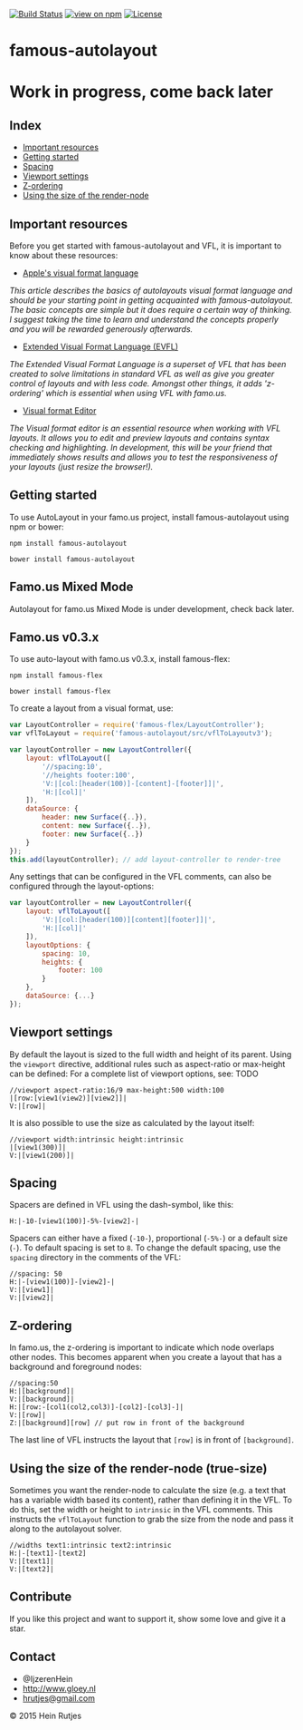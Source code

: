 [![Build Status](https://travis-ci.org/IjzerenHein/famous-autolayout.svg?branch=master)](https://travis-ci.org/IjzerenHein/famous-autolayout)
[![view on npm](http://img.shields.io/npm/v/famous-autolayout.svg)](https://www.npmjs.org/package/famous-autolayout)
[![License](http://img.shields.io/:license-mit-blue.svg)](http://doge.mit-license.org)

famous-autolayout
==========

# Work in progress, come back later


## Index

- [Important resources](#important-resources)
- [Getting started](#getting-started)
- [Spacing](#spacing)
- [Viewport settings](#viewport-settings)
- [Z-ordering](#z-ordering)
- [Using the size of the render-node](#using-the-size-of-the-render-node)

## Important resources

Before you get started with famous-autolayout and VFL, it is important to know about these resources:

- [Apple's visual format language](https://developer.apple.com/library/ios/documentation/UserExperience/Conceptual/AutolayoutPG/VisualFormatLanguage/VisualFormatLanguage.html)

*This article describes the basics of autolayouts visual format language and should be your starting point in getting acquainted with famous-autolayout. The basic concepts are simple but it does require a certain way of thinking. I suggest taking the time to learn and understand the concepts properly and you will be rewarded generously afterwards.*


- [Extended Visual Format Language (EVFL)](https://github.com/IjzerenHein/autolayout.js#extended-visual-format-language-evfl)

*The Extended Visual Format Language is a superset of VFL that has been created to solve limitations in standard VFL as well as give you greater control of layouts and with less code. Amongst other things, it adds 'z-ordering' which is essential when using VFL with famo.us.*

- [Visual format Editor](https://github.com/IjzerenHein/visualformat-editor)

*The Visual format editor is an essential resource when working with VFL layouts. It allows you to 
edit and preview layouts and contains syntax checking and highlighting. In development, this will be your friend
that immediately shows results and allows you to test the responsiveness of your layouts (just resize the browser!).*

## Getting started

To use AutoLayout in your famo.us project, install famous-autolayout using npm or bower:

    npm install famous-autolayout

    bower install famous-autolayout

## Famo.us Mixed Mode

Autolayout for famo.us Mixed Mode is under development, check back later.


## Famo.us v0.3.x

To use auto-layout with famo.us v0.3.x, install famous-flex:

    npm install famous-flex

    bower install famous-flex

To create a layout from a visual format, use:

```javascript
var LayoutController = require('famous-flex/LayoutController');
var vflToLayout = require('famous-autolayout/src/vflToLayoutv3');

var layoutController = new LayoutController({
    layout: vflToLayout([
        '//spacing:10',
        '//heights footer:100',
        'V:|[col:[header(100)]-[content]-[footer]]|',
        'H:|[col]|'
    ]),
    dataSource: {
        header: new Surface({..}),
        content: new Surface({..}),
        footer: new Surface({..})
    }
});
this.add(layoutController); // add layout-controller to render-tree
```

Any settings that can be configured in the VFL comments, can also
be configured through the layout-options:

```javascript
var layoutController = new LayoutController({
    layout: vflToLayout([
        'V:|[col:[header(100)][content][footer]]|',
        'H:|[col]|'
    ]),
    layoutOptions: {
        spacing: 10,
        heights: {
            footer: 100
        }
    },
    dataSource: {...}
});
```


## Viewport settings

By default the layout is sized to the full width and height of its parent.
Using the `viewport` directive, additional rules such as aspect-ratio or max-height can be defined:
For a complete list of viewport options, see: TODO

```vfl
//viewport aspect-ratio:16/9 max-height:500 width:100
|[row:[view1(view2)][view2]]|
V:|[row]|
```

It is also possible to use the size as calculated by the layout itself:

```vfl
//viewport width:intrinsic height:intrinsic
|[view1(300)]|
V:|[view1(200)]|
```


## Spacing

Spacers are defined in VFL using the dash-symbol, like this:

    H:|-10-[view1(100)]-5%-[view2]-|
    
Spacers can either have a fixed (`-10-`), proportional (`-5%-`) or a default size (`-`).
To default spacing is set to `8`. To change the default spacing, use the `spacing` directory in the comments of the VFL:

```vfl
//spacing: 50
H:|-[view1(100)]-[view2]-|
V:|[view1]|
V:|[view2]|
```


## Z-ordering

In famo.us, the z-ordering is important to indicate which node overlaps other nodes.
This becomes apparent when you create a layout that has a background and foreground nodes:

```vfl
//spacing:50
H:|[background]|
V:|[background]|
H:|[row:-[col1(col2,col3)]-[col2]-[col3]-]|
V:|[row]|
Z:|[background][row] // put row in front of the background
```

The last line of VFL instructs the layout that `[row]` is in front of `[background]`.


## Using the size of the render-node (true-size)

Sometimes you want the render-node to calculate the size (e.g. a text that has a variable width based
its content), rather than defining it in the VFL.
To do this, set the width or height to `intrinsic` in the VFL comments. This instructs the `vflToLayout`
function to grab the size from the node and pass it along to the autolayout solver.

```vfl
//widths text1:intrinsic text2:intrinsic
H:|-[text1]-[text2]
V:|[text1]|
V:|[text2]|
```


## Contribute

If you like this project and want to support it, show some love
and give it a star.


## Contact
-   @IjzerenHein
-   http://www.gloey.nl
-   hrutjes@gmail.com

© 2015 Hein Rutjes